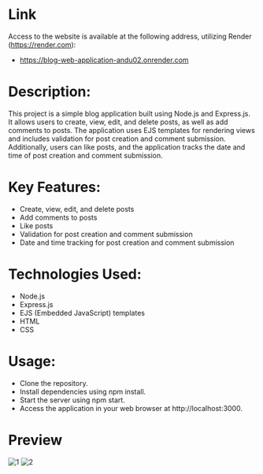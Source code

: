 # Link
Access to the website is available at the following address, utilizing Render (https://render.com): 
- https://blog-web-application-andu02.onrender.com

# Description:
This project is a simple blog application built using Node.js and Express.js. It allows users to create, view, edit, and delete posts, as well as add comments to posts. The application uses EJS templates for rendering views and includes validation for post creation and comment submission. Additionally, users can like posts, and the application tracks the date and time of post creation and comment submission.

# Key Features:
- Create, view, edit, and delete posts
- Add comments to posts
- Like posts
- Validation for post creation and comment submission
- Date and time tracking for post creation and comment submission

# Technologies Used:
- Node.js
- Express.js
- EJS (Embedded JavaScript) templates
- HTML
- CSS

# Usage:
- Clone the repository.
- Install dependencies using npm install.
- Start the server using npm start.
- Access the application in your web browser at http://localhost:3000.

# Preview
![1](https://github.com/Andu02/Blog-web-application/assets/133790348/2d560075-6183-4aab-a43b-e71aa7a3c0d4)
![2](https://github.com/Andu02/Blog-web-application/assets/133790348/ff3ad30d-0988-4a2c-8707-bb6a73c2aad5)
